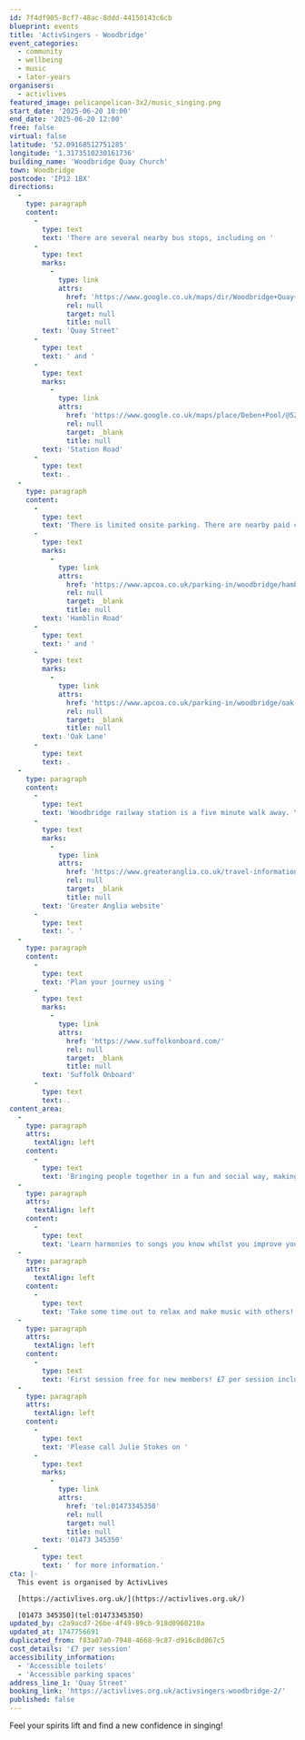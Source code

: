 ```yaml
---
id: 7f4df905-8cf7-48ac-8ddd-44150143c6cb
blueprint: events
title: 'ActivSingers - Woodbridge'
event_categories:
  - community
  - wellbeing
  - music
  - later-years
organisers:
  - activlives
featured_image: pelicanpelican-3x2/music_singing.png
start_date: '2025-06-20 10:00'
end_date: '2025-06-20 12:00'
free: false
virtual: false
latitude: '52.09168512751285'
longitude: '1.3173510230161736'
building_name: 'Woodbridge Quay Church'
town: Woodbridge
postcode: 'IP12 1BX'
directions:
  -
    type: paragraph
    content:
      -
        type: text
        text: 'There are several nearby bus stops, including on '
      -
        type: text
        marks:
          -
            type: link
            attrs:
              href: 'https://www.google.co.uk/maps/dir/Woodbridge+Quay+Church/The+Crown,+Woodbridge+IP12+1BX/@52.091716,1.3170463,18.5z/data=!4m14!4m13!1m5!1m1!1s0x47d99c842e2e6373:0x4e14c819b33f21ef!2m2!1d1.3173725!2d52.0915468!1m5!1m1!1s0x47d99c869f3268b9:0x300771b578260694!2m2!1d1.3165213!2d52.0921447!3e2?entry=ttu&g_ep=EgoyMDI1MDUxNS4wIKXMDSoJLDEwMjExNDUzSAFQAw%3D%3D'
              rel: null
              target: null
              title: null
        text: 'Quay Street'
      -
        type: text
        text: ' and '
      -
        type: text
        marks:
          -
            type: link
            attrs:
              href: 'https://www.google.co.uk/maps/place/Deben+Pool/@52.0911623,1.3146708,17z/data=!4m23!1m16!4m15!1m6!1m2!1s0x47d99c842e2e6373:0x4e14c819b33f21ef!2sWoodbridge+Quay+Church!2m2!1d1.3173725!2d52.0915468!1m6!1m2!1s0x47d99c85d5bdbbeb:0xbee9efa3072522db!2sDeben+Pool,+Woodbridge+IP12+4AU!2m2!1d1.316733!2d52.090824!3e2!3m5!1s0x47d99c85d5bdbbeb:0xbee9efa3072522db!8m2!3d52.090824!4d1.316733!16s%2Fg%2F1q67pzwnf?entry=ttu&g_ep=EgoyMDI1MDUxNS4wIKXMDSoJLDEwMjExNDUzSAFQAw%3D%3D'
              rel: null
              target: _blank
              title: null
        text: 'Station Road'
      -
        type: text
        text: .
  -
    type: paragraph
    content:
      -
        type: text
        text: 'There is limited onsite parking. There are nearby paid car parks including on '
      -
        type: text
        marks:
          -
            type: link
            attrs:
              href: 'https://www.apcoa.co.uk/parking-in/woodbridge/hamblin-road-1-woodbridge/'
              rel: null
              target: _blank
              title: null
        text: 'Hamblin Road'
      -
        type: text
        text: ' and '
      -
        type: text
        marks:
          -
            type: link
            attrs:
              href: 'https://www.apcoa.co.uk/parking-in/woodbridge/oak-lane-woodbridge/'
              rel: null
              target: _blank
              title: null
        text: 'Oak Lane'
      -
        type: text
        text: .
  -
    type: paragraph
    content:
      -
        type: text
        text: 'Woodbridge railway station is a five minute walk away. You can find up to date train times on the '
      -
        type: text
        marks:
          -
            type: link
            attrs:
              href: 'https://www.greateranglia.co.uk/travel-information/station-information/wdb'
              rel: null
              target: _blank
              title: null
        text: 'Greater Anglia website'
      -
        type: text
        text: '. '
  -
    type: paragraph
    content:
      -
        type: text
        text: 'Plan your journey using '
      -
        type: text
        marks:
          -
            type: link
            attrs:
              href: 'https://www.suffolkonboard.com/'
              rel: null
              target: _blank
              title: null
        text: 'Suffolk Onboard'
      -
        type: text
        text: .
content_area:
  -
    type: paragraph
    attrs:
      textAlign: left
    content:
      -
        type: text
        text: 'Bringing people together in a fun and social way, making friends, reducing stress and boosting self-confidence through song.'
  -
    type: paragraph
    attrs:
      textAlign: left
    content:
      -
        type: text
        text: 'Learn harmonies to songs you know whilst you improve your breathing and circulation.'
  -
    type: paragraph
    attrs:
      textAlign: left
    content:
      -
        type: text
        text: 'Take some time out to relax and make music with others!'
  -
    type: paragraph
    attrs:
      textAlign: left
    content:
      -
        type: text
        text: 'First session free for new members! £7 per session inclusive refreshments.'
  -
    type: paragraph
    attrs:
      textAlign: left
    content:
      -
        type: text
        text: 'Please call Julie Stokes on '
      -
        type: text
        marks:
          -
            type: link
            attrs:
              href: 'tel:01473345350'
              rel: null
              target: null
              title: null
        text: '01473 345350'
      -
        type: text
        text: ' for more information.'
cta: |-
  This event is organised by ActivLives

  [https://activlives.org.uk/](https://activlives.org.uk/) 

  [01473 345350](tel:01473345350)
updated_by: c2a9acd7-26be-4f49-89cb-918d0960210a
updated_at: 1747756691
duplicated_from: f83a07a0-7948-4668-9c87-d916c8d867c5
cost_details: '£7 per session'
accessibility_information:
  - 'Accessible toilets'
  - 'Accessible parking spaces'
address_line_1: 'Quay Street'
booking_link: 'https://activlives.org.uk/activsingers-woodbridge-2/'
published: false
---
```

Feel your spirits lift and find a new confidence in singing!